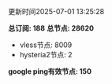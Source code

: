 更新时间2025-07-01 13:25:28

**总订阅: 188**
**总节点: 28620**
- vless节点: 8009
- hysteria2节点: 2

**google ping有效节点: 150**
